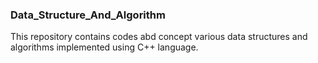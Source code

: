 ### Data_Structure_And_Algorithm

This repository contains codes abd concept various data structures and algorithms implemented using C++ language.

